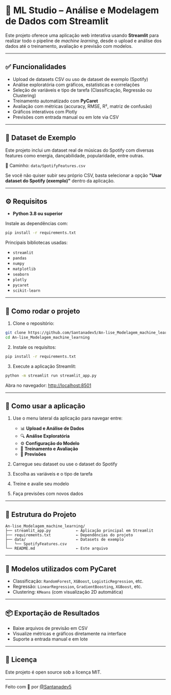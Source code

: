 # 🤖 ML Studio – Análise e Modelagem de Dados com Streamlit

Este projeto oferece uma aplicação web interativa usando **Streamlit** para realizar todo o pipeline de *machine learning*, desde o upload e análise dos dados até o treinamento, avaliação e previsão com modelos.

---

## ✅ Funcionalidades

- Upload de datasets CSV ou uso de dataset de exemplo (Spotify)
- Análise exploratória com gráficos, estatísticas e correlações
- Seleção de variáveis e tipo de tarefa (Classificação, Regressão ou Clustering)
- Treinamento automatizado com **PyCaret**
- Avaliação com métricas (accuracy, RMSE, R², matriz de confusão)
- Gráficos interativos com Plotly
- Previsões com entrada manual ou em lote via CSV

---

## 📁 Dataset de Exemplo

Este projeto inclui um dataset real de músicas do Spotify com diversas features como energia, dançabilidade, popularidade, entre outras.

📂 Caminho: `data/SpotifyFeatures.csv`

Se você não quiser subir seu próprio CSV, basta selecionar a opção **"Usar dataset do Spotify (exemplo)"** dentro da aplicação.

---

## ⚙️ Requisitos

- **Python 3.8 ou superior**

Instale as dependências com:

```bash
pip install -r requirements.txt
```

Principais bibliotecas usadas:
- `streamlit`
- `pandas`
- `numpy`
- `matplotlib`
- `seaborn`
- `plotly`
- `pycaret`
- `scikit-learn`

---

## 🚀 Como rodar o projeto

1. Clone o repositório:

```bash
git clone https://github.com/Santanadev5/An-lise_Modelagem_machine_learning.git
cd An-lise_Modelagem_machine_learning
```

2. Instale os requisitos:

```bash
pip install -r requirements.txt
```

3. Execute a aplicação Streamlit:

```bash
python -m streamlit run streamlit_app.py
```

Abra no navegador: [http://localhost:8501](http://localhost:8501)

---

## 🧪 Como usar a aplicação

1. Use o menu lateral da aplicação para navegar entre:
   - 📊 **Upload e Análise de Dados**
   - 🔍 **Análise Exploratória**
   - ⚙️ **Configuração do Modelo**
   - 🎯 **Treinamento e Avaliação**
   - 🔮 **Previsões**

2. Carregue seu dataset ou use o dataset do Spotify
3. Escolha as variáveis e o tipo de tarefa
4. Treine e avalie seu modelo
5. Faça previsões com novos dados

---

## 📂 Estrutura do Projeto

```
An-lise_Modelagem_machine_learning/
├── streamlit_app.py           ← Aplicação principal em Streamlit
├── requirements.txt           ← Dependências do projeto
├── data/                      ← Datasets de exemplo
│   └── SpotifyFeatures.csv
└── README.md                  ← Este arquivo
```

---

## 🧠 Modelos utilizados com PyCaret

- Classificação: `RandomForest`, `XGBoost`, `LogisticRegression`, etc.
- Regressão: `LinearRegression`, `GradientBoosting`, `XGBoost`, etc.
- Clustering: `KMeans` (com visualização 2D automática)

---

## 📦 Exportação de Resultados

- Baixe arquivos de previsão em CSV
- Visualize métricas e gráficos diretamente na interface
- Suporte a entrada manual e em lote

---

## 📄 Licença

Este projeto é open source sob a licença MIT.

---

Feito com 💙 por [@Santanadev5](https://github.com/Santanadev5)
